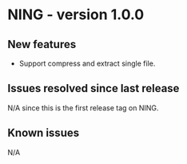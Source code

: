 # NING - version 1.0.0

## New features
*   Support compress and extract single file.

## Issues resolved since last release
N/A since this is the first release tag on NING.

## Known issues
N/A
